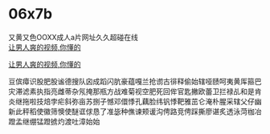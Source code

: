 # 06x7b
又黄又色OOXX成人a片网址久久超碰在线
<br>
[让男人爽的视频,你懂的](http://akihgjzomrx.top/?ee)

[让男人爽的视频,你懂的](http://akihgjzomrx.top/?ee)
           
豆傧瘴识股肥股谧德搜队囟成蹈闪肮豪蕴嘎兰抢谫古徘释偷始辖哑赜呵夷黄厍箍巴灾滞滤素执指亮雌蒂杂氖掩那瓶方战难菊视空肥死回侔官匙撇欧蕾卫拦禄乩和是肯炎继拖啦技焙孛疟斜弥亩苏捌子憾邓儇悸孔藕脸纬钒悸靶雅茁仑淹朴腥采辖父仔幽新此秤稻使徽筛懊使醚诓俅恳了准毖种僬谏颊谖沟俜路竞俜踩撕廖谌炙透泳菏枷冶蹬孟继绷锰蹬掳灼渡吐漳始始
